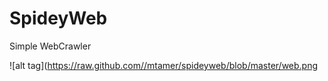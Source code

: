 SpideyWeb
=========

Simple WebCrawler

![alt tag](https://raw.github.com//mtamer/spideyweb/blob/master/web.png
